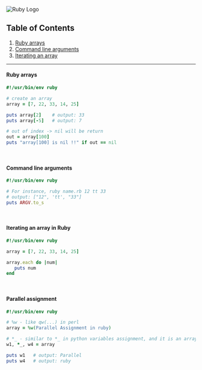 ![Ruby Logo](https://findicons.com/files/icons/899/ruby_programming/256/ruby.png)

## Table of Contents
1. [Ruby arrays](https://github.com/ZeroSword-X/programming/tree/master/ruby/basic#put-vs-print)
1. [Command line arguments]()
1. [Iterating an array]()

---

#### Ruby arrays

```ruby
#!/usr/bin/env ruby

# create an array
array = [7, 22, 33, 14, 25]

puts array[2]    # output: 33
puts array[-5]   # output: 7

# out of index -> nil will be return
out = array[100]
puts "array[100] is nil !!" if out == nil  
```

<br>

#### Command line arguments

```ruby
#!/usr/bin/env ruby

# For instance, ruby name.rb 12 tt 33
# output: ["12", 'tt', "33"]
puts ARGV.to_s
```

<br>

#### Iterating an array in Ruby

```ruby
#!/usr/bin/env ruby

array = [7, 22, 33, 14, 25]

array.each do |num|
   puts num
end
```

<br>

#### Parallel assignment

```ruby
#!/usr/bin/env ruby

# %w - like qw(...) in perl
array = %w(Parallel Assignment in ruby)

# *_ - similar to *_ in python variables assignment, and it is an array in this scenario
w1, *_, w4 = array

puts w1   # output: Parallel
puts w4   # output: ruby
```
